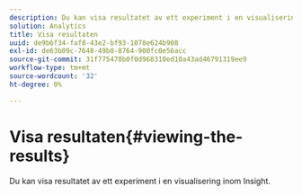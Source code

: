 ```yaml
---
description: Du kan visa resultatet av ett experiment i en visualisering inom Insight.
solution: Analytics
title: Visa resultaten
uuid: de9b6f34-faf8-43e2-bf93-1078e624b908
exl-id: de63b09c-7648-49b0-8764-900fc0e56acc
source-git-commit: 31f775478b0f0d968310ed10a43ad46791319ee9
workflow-type: tm+mt
source-wordcount: '32'
ht-degree: 0%

---
```


# Visa resultaten{#viewing-the-results}

Du kan visa resultatet av ett experiment i en visualisering inom Insight.
